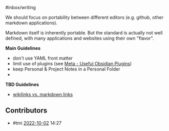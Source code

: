 #inbox/writing 

We should focus on portability between different editors (e.g. github, other markdown applications).

Markdown itself is inherently portable. But the standard is actually not well defined, with many applications and websites using their own "flavor". 

**Main Guidelines**
- don't use YAML front matter 
- limit use of plugins (see [Meta - Useful Obsidian Plugins](Meta%20-%20Useful%20Obsidian%20Plugins.md))
- keep Personal & Project Notes in a Personal Folder
- 

**TBD Guidelines**
- [wikilinks vs. markdown links](wikilinks%20vs.%20markdown%20links.md)

## Contributors
- #tmi [2022-10-02](2022-10-02) 14:27 


